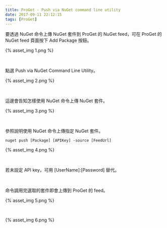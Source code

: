 ```yaml
---
title: ProGet - Push via NuGet command line utility
date: 2017-09-11 22:12:15
tags: [ProGet]
---
```


要透過 NuGet 命令上傳 NuGet 套件到 ProGet 的 NuGet feed，可在 ProGet 的 NuGet feed 頁面按下 Add Package 按鈕。  

<!-- More -->

{% asset_img 1.png %}

<br/>


點選 Push via NuGet Command Line Utility。  

{% asset_img 2.png %}

<br/>


這邊會告知怎樣使用 NuGet 命令上傳 NuGet 套件。  

{% asset_img 3.png %}

<br/>


參照說明使用 NuGet 命令上傳指定 NuGet 套件。  

    nuget push [Package] [APIKey] -source [FeedUrl]

{% asset_img 4.png %}

<br/>


若未設定 API key，可用 [UserName]:[Password] 替代。  

<br/>


命令調用完選取的套件即會上傳到 ProGet 的 feed。  

{% asset_img 5.png %}

<br/>



{% asset_img 6.png %}

<br/>
